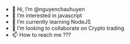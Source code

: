 - 👋 Hi, I’m @nguyenchauhuyen
- 👀 I’m interested in javascript
- 🌱 I’m currently learning NodeJS
- 💞️ I’m looking to collaborate on Crypto trading
- 📫 How to reach me ???

<!---
nguyenchauhuyen/nguyenchauhuyen is a ✨ special ✨ repository because its `README.md` (this file) appears on your GitHub profile.
You can click the Preview link to take a look at your changes.
--->
